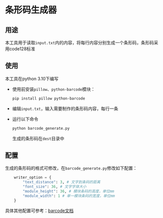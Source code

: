 # 条形码生成器

## 用途

本工具用于读取`input.txt`内的内容，将每行内容分别生成一个条形码，条形码采用code128标准

## 使用

本工具在python 3.10下编写

- 使用前安装`pillow`、`python-barcode`模块：

    ```bash
    pip install pillow python-barcode
    ```
- 编辑`input.txt`，输入需要制作的条形码内容，每行一条
- 运行以下命令

    ```bash
    python barcode_generate.py
    ```
    生成的条形码在`dest`目录中

## 配置

生成的条形码的格式可修改，在`barcode_generate.py`修改如下配置：

```python
    writer_option = {
        "text_distance": 3, # 文字到条码的距离
        "font_size": 36, # 文字字体大小
        "module_height": 36, # 模块条码的高度，单位mm
        "module_width": 1 # 单一模块条码的宽度，单位mm
    }
```
具体其他配置可参考：[barcode文档](https://python-barcode.readthedocs.io/en/stable/writers/index.html)

